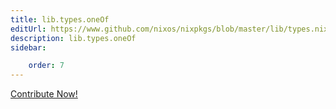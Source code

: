```yaml
---
title: lib.types.oneOf
editUrl: https://www.github.com/nixos/nixpkgs/blob/master/lib/types.nix#L882C13
description: lib.types.oneOf
sidebar:

    order: 7
---
```


<a href="https://www.github.com/nixos/nixpkgs/blob/master/lib/types.nix#L882C13">Contribute Now!</a>



